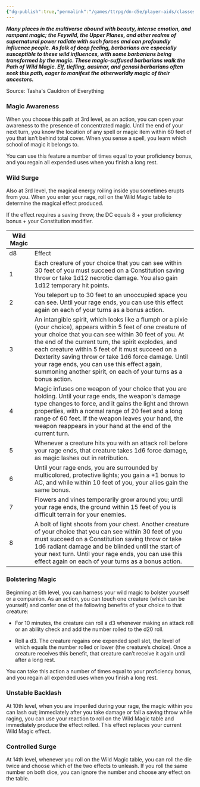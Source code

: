 ```yaml
---
{"dg-publish":true,"permalink":"/games/ttrpg/dn-d5e/player-aids/classes/class-specialisations/barbarian-path-of-wild-magic/","tags":["TTRPG/DND/5e"],"noteIcon":""}
---
```



**_Many places in the multiverse abound with beauty, intense emotion, and rampant magic; the Feywild, the Upper Planes, and other realms of supernatural power radiate with such forces and can profoundly influence people. As folk of deep feeling, barbarians are especially susceptible to these wild influences, with some barbarians being transformed by the magic. These magic-suffused barbarians walk the Path of Wild Magic. Elf, tiefling, aasimar, and genasi barbarians often seek this path, eager to manifest the otherworldly magic of their ancestors._**

Source: Tasha's Cauldron of Everything

### Magic Awareness

When you choose this path at 3rd level, as an action, you can open your awareness to the presence of concentrated magic. Until the end of your next turn, you know the location of any spell or magic item within 60 feet of you that isn’t behind total cover. When you sense a spell, you learn which school of magic it belongs to.

You can use this feature a number of times equal to your proficiency bonus, and you regain all expended uses when you finish a long rest.

### Wild Surge

Also at 3rd level, the magical energy roiling inside you sometimes erupts from you. When you enter your rage, roll on the Wild Magic table to determine the magical effect produced.

If the effect requires a saving throw, the DC equals 8 + your proficiency bonus + your Constitution modifier.

|Wild Magic|   |
|---|---|
|d8|Effect|
|1|Each creature of your choice that you can see within 30 feet of you must succeed on a Constitution saving throw or take 1d12 necrotic damage. You also gain 1d12 temporary hit points.|
|2|You teleport up to 30 feet to an unoccupied space you can see. Until your rage ends, you can use this effect again on each of your turns as a bonus action.|
|3|An intangible spirit, which looks like a flumph or a pixie (your choice), appears within 5 feet of one creature of your choice that you can see within 30 feet of you. At the end of the current turn, the spirit explodes, and each creature within 5 feet of it must succeed on a Dexterity saving throw or take 1d6 force damage. Until your rage ends, you can use this effect again, summoning another spirit, on each of your turns as a bonus action.|
|4|Magic infuses one weapon of your choice that you are holding. Until your rage ends, the weapon's damage type changes to force, and it gains the light and thrown properties, with a normal range of 20 feet and a long range of 60 feet. If the weapon leaves your hand, the weapon reappears in your hand at the end of the current turn.|
|5|Whenever a creature hits you with an attack roll before your rage ends, that creature takes 1d6 force damage, as magic lashes out in retribution.|
|6|Until your rage ends, you are surrounded by multicolored, protective lights; you gain a +1 bonus to AC, and while within 10 feet of you, your allies gain the same bonus.|
|7|Flowers and vines temporarily grow around you; until your rage ends, the ground within 15 feet of you is difficult terrain for your enemies.|
|8|A bolt of light shoots from your chest. Another creature of your choice that you can see within 30 feet of you must succeed on a Constitution saving throw or take 1d6 radiant damage and be blinded until the start of your next turn. Until your rage ends, you can use this effect again on each of your turns as a bonus action.|

### Bolstering Magic

Beginning at 6th level, you can harness your wild magic to bolster yourself or a companion. As an action, you can touch one creature (which can be yourself) and confer one of the following benefits of your choice to that creature:

- For 10 minutes, the creature can roll a d3 whenever making an attack roll or an ability check and add the number rolled to the d20 roll.

- Roll a d3. The creature regains one expended spell slot, the level of which equals the number rolled or lower (the creature’s choice). Once a creature receives this benefit, that creature can’t receive it again until after a long rest.

You can take this action a number of times equal to your proficiency bonus, and you regain all expended uses when you finish a long rest.

### Unstable Backlash

At 10th level, when you are imperiled during your rage, the magic within you can lash out; immediately after you take damage or fail a saving throw while raging, you can use your reaction to roll on the Wild Magic table and immediately produce the effect rolled. This effect replaces your current Wild Magic effect.

### Controlled Surge

At 14th level, whenever you roll on the Wild Magic table, you can roll the die twice and choose which of the two effects to unleash. If you roll the same number on both dice, you can ignore the number and choose any effect on the table.
